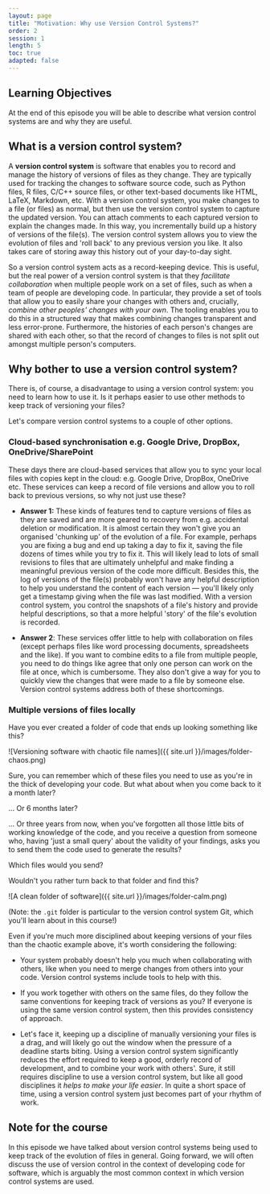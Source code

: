 ```yaml
---
layout: page
title: "Motivation: Why use Version Control Systems?"
order: 2
session: 1
length: 5
toc: true
adapted: false
---
```


## Learning Objectives

At the end of this episode you will be able to describe what version control
systems are and why they are useful.


## What is a version control system?

A **version control system** is software that enables you to
record and manage the history of versions of files as they change. They are
typically used for tracking the changes to software source code, such as Python
files, R files, C/C++ source files, or other text-based documents like HTML, LaTeX, Markdown, etc.
With a version control system, you
make changes to a file (or files) as normal, but then use the version control
system to capture the updated version. You can attach comments to each captured
version to explain the changes made. In this way, you incrementally
build up a history of versions of the file(s). The version control system
allows you to view the evolution of files and 'roll back' to any previous
version you like. It also takes care of storing away this history out of your
day-to-day sight.

So a version control system acts as a record-keeping device. This is useful, but
the real power of a version control system is that they
_facilitate collaboration_ when multiple
people work on a set of files, such as when a team of people are developing
code. In particular, they provide a set of
tools that allow you to easily share your changes with others and, crucially,
_combine other peoples' changes with your own_. The tooling enables you to do
this in a structured way that makes combining changes transparent
and less error-prone. Furthermore, the histories of each person's changes are
shared with each other, so that the record of changes to files is not split out
amongst multiple person's computers.


## Why bother to use a version control system?

There is, of course, a disadvantage to using a version control system: you need
to learn how to use it. Is it perhaps easier to use other methods to keep track
of versioning your files?

Let's compare version control systems to a couple of other options.

### Cloud-based synchronisation e.g. Google Drive, DropBox, OneDrive/SharePoint

These days there are cloud-based services that allow you to sync your local
files with copies kept in the cloud: e.g. Google Drive, DropBox, OneDrive etc.
These services can keep a record of file versions and allow you to roll back to
previous versions, so why not just use these?

- **Answer 1:** These kinds of features tend to capture versions
  of files as they are saved and are more geared to recovery from e.g.
  accidental deletion or modification. It is almost certain they won't give you an
  organised 'chunking up' of the evolution of a file. For example, perhaps you
  are fixing a bug and end up taking a day to fix it, saving the file dozens of
  times while you try to fix it. This will likely lead to lots of small revisions
  to files that are ultimately unhelpful and make finding a
  meaningful previous version of the code more difficult. Besides this, the
  log of versions of the file(s) probably won't have any helpful description to
  help you understand the content of each version — you'll likely only get
  a timestamp giving when the file was last modified. With a version control
  system, you control the snapshots of a file's history and provide helpful
  descriptions, so that a more helpful 'story' of the file's evolution is
  recorded.

- **Answer 2**: These services offer little to help with collaboration
  on files (except perhaps files like word processing documents, spreadsheets
  and the like). If you want to combine edits to a file from multiple people, you
  need to do things like agree that only one person can work on the file at
  once, which is cumbersome. They also don't give a way for you to quickly view the
  changes that were made to a file by someone else. Version control systems
  address both of these shortcomings.


### Multiple versions of files locally

Have you ever created a folder of code that ends up looking something like
this?

![Versioning software with chaotic file names]({{ site.url }}/images/folder-chaos.png)

Sure, you can remember which of these files you need to use as you're in the
thick of developing your code. But what about when you come back to it a
month later?

... Or 6 months later?

... Or three years from now, when you've forgotten all
those little bits of working knowledge of the code, and you receive a question
from someone who, having 'just a
small query' about the validity of your findings, asks you to send them
the code used to generate the results?

Which files would you send?

Wouldn't you rather turn back to that folder and find this?

![A clean folder of software]({{ site.url }}/images/folder-calm.png)

(Note: the `.git` folder is particular to the version control system Git,
which you'll learn about in this course!)

Even if you're much more disciplined about keeping versions of your files than
the chaotic example above, it's worth considering the following:

* Your system probably doesn't help you much when collaborating with others, like
  when you need to merge changes from others into your code. Version control
  systems include tools to help with this.

* If you work together with others on the same files, do they follow the same
  conventions for keeping track of versions as you? If everyone is using the
  same version control system, then this provides consistency of approach.

* Let's face it, keeping up a discipline of manually versioning your files is a
  drag, and will likely go out the window when the pressure of a deadline starts
  biting. Using a version control system significantly reduces the effort
  required to keep a good, orderly record of development, and to combine your
  work with others'. Sure, it still requires discipline to use a version control system,
  but like all good disciplines it _helps to make your life easier_.
  In quite a short space of time, using a version control system just becomes
  part of your rhythm of work.


## Note for the course

In this episode we have talked about version control systems being used to
keep track of the evolution of files in general. Going forward, we will often
discuss the use of version control in the context of developing code for
software, which is arguably the most
common context in which version control systems are used.
